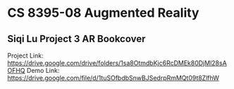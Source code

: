 # CS 8395-08 Augmented Reality
## Siqi Lu  Project 3 AR Bookcover

Project Link:  https://drive.google.com/drive/folders/1sa8OtmdbKjc6RcDMEk80DjMl28sAOFHQ
Demo Link: https://drive.google.com/file/d/1tuSOfbdbSnwBJSedrpRmMQt09t8ZlfhW
